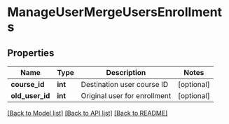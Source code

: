# ManageUserMergeUsersEnrollments

## Properties
Name | Type | Description | Notes
------------ | ------------- | ------------- | -------------
**course_id** | **int** | Destination user course ID | [optional] 
**old_user_id** | **int** | Original user for enrollment | [optional] 

[[Back to Model list]](../README.md#documentation-for-models) [[Back to API list]](../README.md#documentation-for-api-endpoints) [[Back to README]](../README.md)


